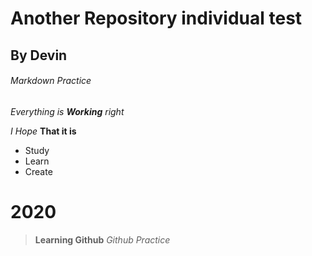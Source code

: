 # Another Repository individual test
## By Devin
###### Markdown Practice

_Everything is **Working** right_

*I Hope* __That it is__

* Study
* Learn
* Create

# 2020
> **Learning Github**
> *Github Practice*
